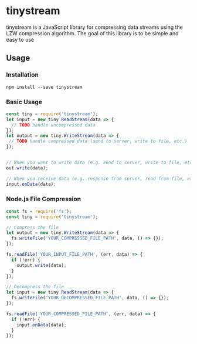 # tinystream
tinystream is a JavaScript library for compressing data streams using the LZW compression algorithm. The goal of this library is to be simple and easy to use

## Usage

### Installation
```npm install --save tinystream```

### Basic Usage
```javascript
const tiny = require('tinystream');
let input = new tiny.ReadStream(data => {
  // TODO handle uncompressed data
});
let output = new tiny.WriteStream(data => {
 // TODO handle compressed data (send to server, write to file, etc.)
});


// When you want to write data (e.g. send to server, write to file, etc.)
out.write(data);

// When you receive data (e.g. response from server, read from file, etc.)
input.onData(data);
```

### Node.js File Compression
```javascript
const fs = require('fs');
const tiny = require('tinystream');

// Compress the file
let output = new tiny.WriteStream(data => {
  fs.writeFile('YOUR_COMPRESSED_FILE_PATH', data, () => {});
});

fs.readFile('YOUR_INPUT_FILE_PATH', (err, data) => {
  if (!err) {
    output.write(data);
  }
});

// Decompress the file
let input = new tiny.ReadStream(data => {
  fs.writeFile('YOUR_DECOMPRESSED_FILE_PATH', data, () => {});
});

fs.readFile('YOUR_COMPRESSED_FILE_PATH', (err, data) => {
  if (!err) {
    input.onData(data);
  }
});

```
